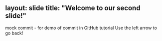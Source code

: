 layout: slide
title: "Welcome to our second slide!"
---
mock commit - for demo of commit in GitHub tutorial
Use the left arrow to go back!

